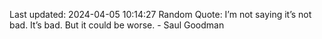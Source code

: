 Last updated: 2024-04-05 10:14:27
Random Quote: I’m not saying it’s not bad. It’s bad. But it could be worse. - Saul Goodman